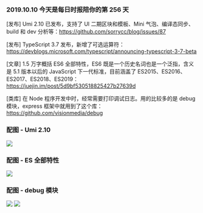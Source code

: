 ### 2019.10.10 今天是每日时报陪你的第 256 天

[发布] Umi 2.10 已发布，支持了 UI 二期区块和模板、Mini 气泡、编译态同步、build 和 dev 分析等：<https://github.com/sorrycc/blog/issues/87>

[发布] TypeScript 3.7 发布，新增了可选运算符：<https://devblogs.microsoft.com/typescript/announcing-typescript-3-7-beta>

[文章] 1.5 万字概括 ES6 全部特性，ES6 既是一个历史名词也是一个泛指，含义是 5.1 版本以后的 JavaScript 下一代标准，目前涵盖了 ES2015、ES2016、ES2017、ES2018、ES2019：<https://juejin.im/post/5d9bf530518825427b27639d>

[类库] 在 Node 程序开发中时，经常需要打印调试日志。用的比较多的是 debug 模块，express 框架中就用到了这个库：<https://github.com/visionmedia/debug>

### 配图 - Umi 2.10
![](https://camo.githubusercontent.com/4993668d08ffa11e5399b26ce0c4296eb3c21bbf/68747470733a2f2f63646e2e6e6c61726b2e636f6d2f79757175652f302f323031392f6769662f38363032352f313537303638373035393639302d38323966666430622d373234632d343766362d613037362d3833373064626137346137632e676966)

### 配图 - ES 全部特性
![](http://qn.40zhe.com/16daac022cbfa36e)

### 配图 - debug 模块
![](https://user-images.githubusercontent.com/71256/29091486-fa38524c-7c37-11e7-895f-e7ec8e1039b6.png)
![](https://user-images.githubusercontent.com/71256/29092033-b65f9f2e-7c39-11e7-8e32-f6f0d8e865c1.png)
